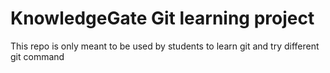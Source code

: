 # KnowledgeGate Git learning project
This repo is only meant to be used by students to learn git and try different git command

